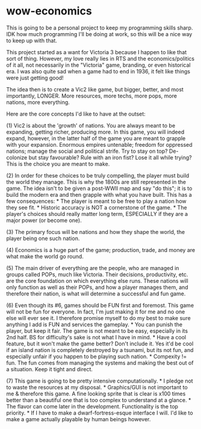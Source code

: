 # wow-economics
This is going to be a personal project to keep my programming skills sharp.
IDK how much programming I'll be doing at work, so this will be a nice way
to keep up with that.

This project started as a want for Victoria 3 because I happen to like that
sort of thing. However, my love really lies in RTS and the economics/politics
of it all, not necessarily in the "Victoria" game, branding, or even
historical era. I was also quite sad when a game had to end in 1936, it felt
like things were just getting good!

The idea then is to create a Vic2 like game, but bigger, better, and most
importantly, LONGER. More resources, more techs, more pops, more nations,
more everything. 

Here are the core concepts I'd like to have at the outset:

(1) Vic2 is about the 'growth' of nations. You are always meant to be
expanding, getting richer, producing more. In this game, you will indeed
expand, however, in the latter half of the game you are meant to grapple with
your expansion. Enormous empires untenable; freedom for oppressed nations;
manage the social and political strife. Try to stay on top? De-colonize but
stay favourable? Rule with an iron fist? Lose it all while trying? This is the
choice you are meant to make.

(2) In order for these choices to be truly compelling, the player must build
the world they manage. This is why the 1800s are still represented in the game.
The idea isn't to be given a post-WWII map and say "do this"; it is to build
the modern era and then grapple with what you have built. This has a few
consequences:
    * The player is meant to be free to play a nation how they see fit.
    * Historic accuracy is NOT a cornerstone of the game.
    * The player's choices should really matter long term, ESPECIALLY if
      they are a major power (or become one).  

(3) The primary focus will be nations and how they shape the world, the 
player being one such nation.

(4) Economics is a huge part of the game; production, trade, and money are
what make the world go round.

(5) The main driver of everything are the people, who are managed in groups
called POPs, much like Victoria. Their decisions, productivity, etc. are the
core foundation on which everything else runs. These nations will only
function as well as their POPs, and how a player manages them, and therefore
their nation, is what will determine a successful and fun game.

(6) Even though its #6, games should be FUN first and foremost. This game will
not be fun for everyone. In fact, I'm just making it for me and no one else
will ever see it. I therefore promise myself to do my best to make sure
anything I add is FUN and services the gameplay. 
    * You can punish the player, but keep it fair. The game is not meant to be
      easy, especially in its 2nd half. BS for difficulty's sake is not what
      I have in mind.
    * Have a cool feature, but it won't make the game better? Don't include
      it. Yes it'd be cool if an island nation is completely destroyed by a
      tsunami, but its not fun, and especially unfair if you happen to be
      playing such nation.
    * Compexity != fun. The fun comes from managing the systems and making
      the best out of a situation. Keep it tight and direct.

(7) This game is going to be pretty intensive computationally.
    * I pledge not to waste the resources at my disposal.
    * Graphics/GUI is not important to me & therefore this game. A fine
      looking sprite that is clear is x100 times better than a beautiful one
      that is too complex to understand at a glance.
    * The flavor can come later in the development. Functionality is the top
      priority.
    * If I have to make a dwarf-fortress-esque interface I will. I'd like to
      make a game actually playable by human beings however.
